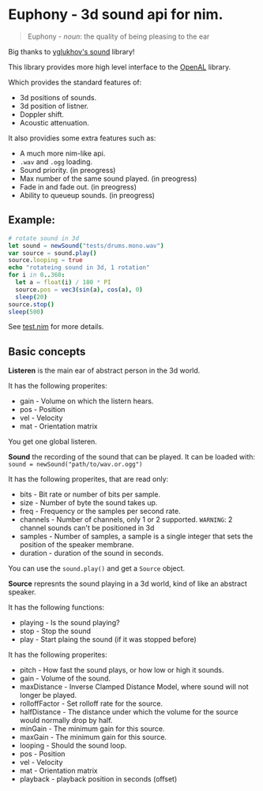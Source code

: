 # Euphony - 3d sound api for nim.

> Euphony - *noun*: the quality of being pleasing to the ear

Big thanks to [yglukhov's sound](https://github.com/yglukhov/sound) library!

This library provides more high level interface to the [OpenAL](https://github.com/treeform/openal) library.

Which provides the standard features of:
* 3d positions of sounds.
* 3d position of listner.
* Doppler shift.
* Acoustic attenuation.

It also providies some extra features such as:
* A much more nim-like api.
* `.wav` and `.ogg` loading.
* Sound priority. (in preogress)
* Max number of the same sound played. (in preogress)
* Fade in and fade out. (in preogress)
* Ability to queueup sounds. (in preogress)

## Example:

```nim
# rotate sound in 3d
let sound = newSound("tests/drums.mono.wav")
var source = sound.play()
source.looping = true
echo "rotateing sound in 3d, 1 rotation"
for i in 0..360:
  let a = float(i) / 180 * PI
  source.pos = vec3(sin(a), cos(a), 0)
  sleep(20)
source.stop()
sleep(500)
```

See [test.nim](https://github.com/treeform/euphony/blob/master/tests/test.nim) for more details.

## Basic concepts

**Listeren** is the main ear of abstract person in the 3d world.

It has the following properites:
  * gain - Volume on which the listern hears.
  * pos - Position
  * vel - Velocity
  * mat - Orientation matrix

You get one global listeren.


**Sound** the recording of the sound that can be played.
It can be loaded with:
`sound = newSound("path/to/wav.or.ogg")`

It has the following properites, that are read only:
  * bits - Bit rate or number of bits per sample.
  * size - Number of byte the sound takes up.
  * freq - Frequency or the samples per second rate.
  * channels - Number of channels, only 1 or 2 supported. `WARNING`: 2 channel sounds can't be positioned in 3d
  * samples - Number of samples, a sample is a single integer that sets the position of the speaker membrane.
  * duration - duration of the sound in seconds.

You can use the `sound.play()` and get a `Source` object.

**Source** represnts the sound playing in a 3d world, kind of like an abstract speaker.

It has the following functions:
  * playing - Is the sound playing?
  * stop - Stop the sound
  * play - Start plaing the sound (if it was stopped before)

It has the following properites:
  * pitch - How fast the sound plays, or how low or high it sounds.
  * gain - Volume of the sound.
  * maxDistance - Inverse Clamped Distance Model, where sound will not longer be played.
  * rolloffFactor - Set rolloff rate for the source.
  * halfDistance - The distance under which the volume for the source would normally drop by half.
  * minGain - The minimum gain for this source.
  * maxGain - The minimum gain for this source.
  * looping - Should the sound loop.
  * pos - Position
  * vel - Velocity
  * mat - Orientation matrix
  * playback - playback position in seconds (offset)
